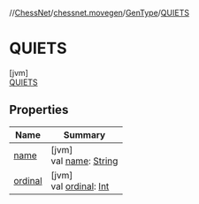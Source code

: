 //[ChessNet](../../../../index.md)/[chessnet.movegen](../../index.md)/[GenType](../index.md)/[QUIETS](index.md)

# QUIETS

[jvm]\
[QUIETS](index.md)

## Properties

| Name | Summary |
|---|---|
| [name](../-l-e-g-a-l/index.md#-372974862%2FProperties%2F-1216412040) | [jvm]<br>val [name](../-l-e-g-a-l/index.md#-372974862%2FProperties%2F-1216412040): [String](https://kotlinlang.org/api/latest/jvm/stdlib/kotlin/-string/index.html) |
| [ordinal](../-l-e-g-a-l/index.md#-739389684%2FProperties%2F-1216412040) | [jvm]<br>val [ordinal](../-l-e-g-a-l/index.md#-739389684%2FProperties%2F-1216412040): [Int](https://kotlinlang.org/api/latest/jvm/stdlib/kotlin/-int/index.html) |
